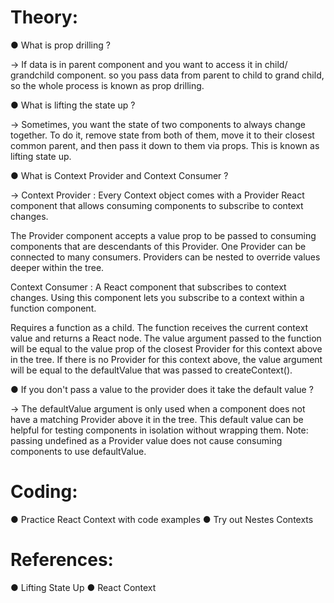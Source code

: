 # Theory:

● What is prop drilling ?

-> If data is in parent component and you want to access it in child/ grandchild component. so you pass data from parent to child to grand child, so the whole process is known as prop drilling.

● What is lifting the state up ?

-> Sometimes, you want the state of two components to always change together. To do it, remove state from both of them, move it to their closest common parent, and then pass it down to them via props. This is known as lifting state up.

● What is Context Provider and Context Consumer ?

-> Context Provider : Every Context object comes with a Provider React component that allows consuming components to subscribe to context changes.

The Provider component accepts a value prop to be passed to consuming components that are descendants of this Provider. One Provider can be connected to many consumers. Providers can be nested to override values deeper within the tree.

Context Consumer : A React component that subscribes to context changes. Using this component lets you subscribe to a context within a function component.

Requires a function as a child. The function receives the current context value and returns a React node. The value argument passed to the function will be equal to the value prop of the closest Provider for this context above in the tree. If there is no Provider for this context above, the value argument will be equal to the defaultValue that was passed to createContext().

● If you don't pass a value to the provider does it take the default value ?

-> The defaultValue argument is only used when a component does not have a matching Provider above it in the tree. This default value can be helpful for testing components in isolation without wrapping them. Note: passing undefined as a Provider value does not cause consuming components to use defaultValue.

# Coding:

● Practice React Context with code examples
● Try out Nestes Contexts

# References:

● Lifting State Up
● React Context

